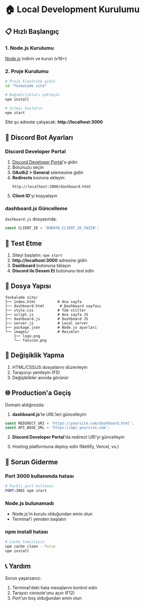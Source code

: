 # 🏠 Local Development Kurulumu

## 📋 Hızlı Başlangıç

### 1. Node.js Kurulumu
[Node.js](https://nodejs.org/) indirin ve kurun (v16+)

### 2. Proje Kurulumu
```bash
# Proje klasörüne gidin
cd "fevkalade site"

# Bağımlılıkları yükleyin
npm install

# Siteyi başlatın
npm start
```

Site şu adreste çalışacak: **http://localhost:3000**

## 🔧 Discord Bot Ayarları

### Discord Developer Portal
1. [Discord Developer Portal](https://discord.com/developers/applications)'a gidin
2. Botunuzu seçin
3. **OAuth2 > General** sekmesine gidin
4. **Redirects** kısmına ekleyin:
   ```
   http://localhost:3000/dashboard.html
   ```
5. **Client ID**'yi kopyalayın

### dashboard.js Güncelleme
`dashboard.js` dosyasında:
```javascript
const CLIENT_ID = 'BURAYA_CLIENT_ID_YAZIN';
```

## 🚀 Test Etme

1. Siteyi başlatın: `npm start`
2. **http://localhost:3000** adresine gidin
3. **Dashboard** butonuna tıklayın
4. **Discord ile Devam Et** butonunu test edin

## 📁 Dosya Yapısı
```
fevkalade site/
├── index.html          # Ana sayfa
├── dashboard.html       # Dashboard sayfası
├── style.css           # Tüm stiller
├── script.js           # Ana sayfa JS
├── dashboard.js        # Dashboard JS
├── server.js           # Local server
├── package.json        # Node.js ayarları
└── images/             # Resimler
    ├── logo.png
    └── favicon.png
```

## 🔄 Değişiklik Yapma

1. HTML/CSS/JS dosyalarını düzenleyin
2. Tarayıcıyı yenileyin (F5)
3. Değişiklikler anında görünür

## 🌐 Production'a Geçiş

Domain aldığınızda:

1. **dashboard.js**'te URL'leri güncelleyin:
```javascript
const REDIRECT_URI = 'https://yoursite.com/dashboard.html';
const API_BASE_URL = 'https://api.yoursite.com';
```

2. **Discord Developer Portal**'da redirect URI'yi güncelleyin

3. Hosting platformuna deploy edin (Netlify, Vercel, vs.)

## 🐛 Sorun Giderme

### Port 3000 kullanımda hatası
```bash
# Farklı port kullanın
PORT=3001 npm start
```

### Node.js bulunamadı
- Node.js'in kurulu olduğundan emin olun
- Terminal'i yeniden başlatın

### npm install hatası
```bash
# Cache temizleyin
npm cache clean --force
npm install
```

## 📞 Yardım

Sorun yaşarsanız:
1. Terminal'deki hata mesajlarını kontrol edin
2. Tarayıcı console'unu açın (F12)
3. Port'un boş olduğundan emin olun